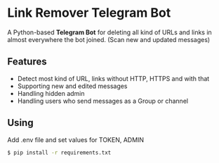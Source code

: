 # Link Remover Telegram Bot

A Python-based **Telegram Bot** for deleting all kind of URLs and links in almost everywhere the bot joined. (Scan new and updated messages)

## Features

- Detect most kind of URL, links without HTTP, HTTPS and with that
- Supporting new and edited messages
- Handling hidden admin
- Handling users who send messages as a Group or channel

## Using

Add .env file and set values for TOKEN, ADMIN

```bash
$ pip install -r requirements.txt
```
